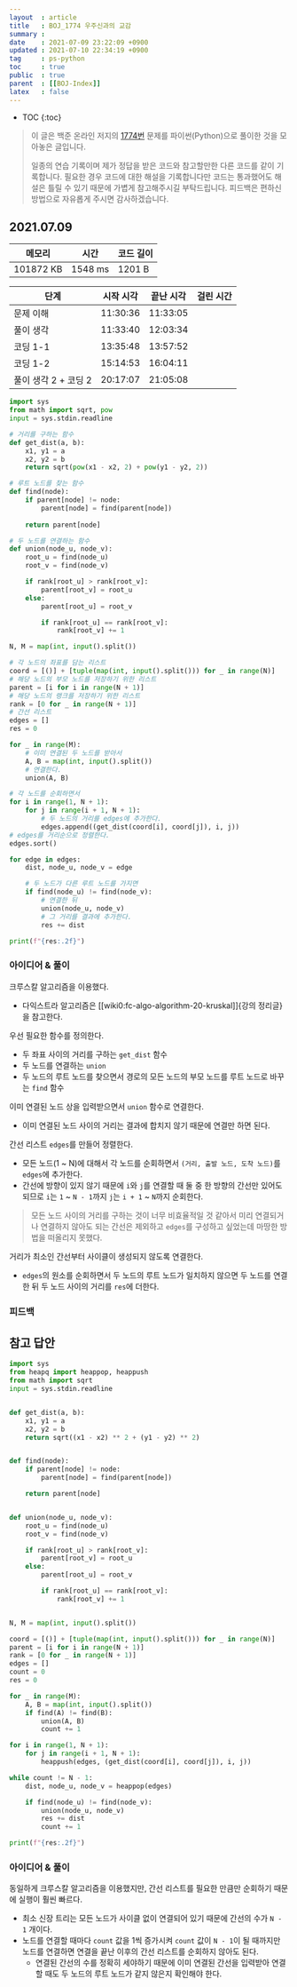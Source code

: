 ```yaml
---
layout  : article
title   : BOJ_1774 우주신과의 교감
summary : 
date    : 2021-07-09 23:22:09 +0900
updated : 2021-07-10 22:34:19 +0900
tag     : ps-python
toc     : true
public  : true
parent  : [[BOJ-Index]]
latex   : false
---
```

* TOC
{:toc}

> 이 글은 백준 온라인 저지의 [1774번](https://www.acmicpc.net/problem/1774) 문제를 파이썬(Python)으로 풀이한 것을 모아놓은 글입니다.
>
> 일종의 연습 기록이며 제가 정답을 받은 코드와 참고할만한 다른 코드를 같이 기록합니다. 필요한 경우 코드에 대한 해설을 기록합니다만 코드는 통과했어도 해설은 틀릴 수 있기 때문에 가볍게 참고해주시길 부탁드립니다. 피드백은 편하신 방법으로 자유롭게 주시면 감사하겠습니다.

## 2021.07.09

| 메모리    | 시간    | 코드 길이 |
| --------- | -----   | --------- |
| 101872 KB | 1548 ms | 1201 B    |

| 단계                 | 시작 시각 | 끝난 시각 | 걸린 시간 |
| -------------------- | --------- | --------- | --------- |
| 문제 이해            | 11:30:36  | 11:33:05  |           |
| 풀이 생각            | 11:33:40  | 12:03:34  |           |
| 코딩 1-1             | 13:35:48  | 13:57:52  |           |
| 코딩 1-2             | 15:14:53  | 16:04:11  |           |
| 풀이 생각 2 + 코딩 2 | 20:17:07  | 21:05:08  |           |

```python
import sys
from math import sqrt, pow 
input = sys.stdin.readline

# 거리를 구하는 함수
def get_dist(a, b):
    x1, y1 = a
    x2, y2 = b
    return sqrt(pow(x1 - x2, 2) + pow(y1 - y2, 2))

# 루트 노드를 찾는 함수
def find(node):
    if parent[node] != node:
        parent[node] = find(parent[node])
    
    return parent[node]

# 두 노드를 연결하는 함수
def union(node_u, node_v):
    root_u = find(node_u)
    root_v = find(node_v)

    if rank[root_u] > rank[root_v]:
        parent[root_v] = root_u
    else:
        parent[root_u] = root_v

        if rank[root_u] == rank[root_v]:
            rank[root_v] += 1

N, M = map(int, input().split())

# 각 노드의 좌표를 담는 리스트
coord = [()] + [tuple(map(int, input().split())) for _ in range(N)]
# 해당 노드의 부모 노드를 저장하기 위한 리스트
parent = [i for i in range(N + 1)]
# 해당 노드의 랭크를 저장하기 위한 리스트
rank = [0 for _ in range(N + 1)]
# 간선 리스트
edges = []
res = 0

for _ in range(M):
    # 이미 연결된 두 노드를 받아서 
    A, B = map(int, input().split())
    # 연결한다.
    union(A, B)

# 각 노드를 순회하면서
for i in range(1, N + 1):
    for j in range(i + 1, N + 1):
        # 두 노드의 거리를 edges에 추가한다.
        edges.append((get_dist(coord[i], coord[j]), i, j))
# edges를 거리순으로 정렬한다.
edges.sort()

for edge in edges:
    dist, node_u, node_v = edge

    # 두 노드가 다른 루트 노드를 가지면
    if find(node_u) != find(node_v):
        # 연결한 뒤
        union(node_u, node_v)
        # 그 거리를 결과에 추가한다.
        res += dist

print(f"{res:.2f}")
```

### 아이디어 & 풀이

크루스칼 알고리즘을 이용했다.

* 다익스트라 알고리즘은 [[wiki0:fc-algo-algorithm-20-kruskal]]{강의 정리글}을 참고한다.

우선 필요한 함수를 정의한다.

* 두 좌표 사이의 거리를 구하는 `get_dist` 함수
* 두 노드를 연결하는 `union`
* 두 노드의 루트 노드를 찾으면서 경로의 모든 노드의 부모 노드를 루트 노드로 바꾸는 `find` 함수

이미 연결된 노드 상을 입력받으면서 `union` 함수로 연결한다.

* 이미 연결된 노드 사이의 거리는 결과에 합치지 않기 때문에 연결만 하면 된다.

간선 리스트 `edges`를 만들어 정렬한다.

* 모든 노드(1 ~ N)에 대해서 각 노드를 순회하면서 `(거리, 출발 노드, 도착 노드)`를 `edges`에 추가한다.
* 간선에 방향이 있지 않기 때문에 `i`와 `j`를 연결할 때 둘 중 한 방향의 간선만 있어도 되므로 `i`는 `1` ~ `N - 1`까지 `j`는 `i + 1` ~ `N`까지 순회한다.

> 모든 노드 사이의 거리를 구하는 것이 너무 비효율적일 것 같아서 미리 연결되거나 연결하지 않아도 되는 간선은 제외하고 `edges`를 구성하고 싶었는데 마땅한 방법을 떠올리지 못했다.

거리가 최소인 간선부터 사이클이 생성되지 않도록 연결한다.

* `edges`의 원소를 순회하면서 두 노드의 루트 노드가 일치하지 않으면 두 노드를 연결한 뒤 두 노드 사이의 거리를 `res`에 더한다.

### 피드백

## 참고 답안

```python
import sys
from heapq import heappop, heappush
from math import sqrt
input = sys.stdin.readline


def get_dist(a, b):
    x1, y1 = a
    x2, y2 = b
    return sqrt((x1 - x2) ** 2 + (y1 - y2) ** 2)


def find(node):
    if parent[node] != node:
        parent[node] = find(parent[node])

    return parent[node]


def union(node_u, node_v):
    root_u = find(node_u)
    root_v = find(node_v)

    if rank[root_u] > rank[root_v]:
        parent[root_v] = root_u
    else:
        parent[root_u] = root_v

        if rank[root_u] == rank[root_v]:
            rank[root_v] += 1


N, M = map(int, input().split())

coord = [()] + [tuple(map(int, input().split())) for _ in range(N)]
parent = [i for i in range(N + 1)]
rank = [0 for _ in range(N + 1)]
edges = []
count = 0
res = 0

for _ in range(M):
    A, B = map(int, input().split())
    if find(A) != find(B):
        union(A, B)
        count += 1

for i in range(1, N + 1):
    for j in range(i + 1, N + 1):
        heappush(edges, (get_dist(coord[i], coord[j]), i, j))

while count != N - 1:
    dist, node_u, node_v = heappop(edges)

    if find(node_u) != find(node_v):
        union(node_u, node_v)
        res += dist
        count += 1

print(f"{res:.2f}")
```

### 아이디어 & 풀이

동일하게 크루스칼 알고리즘을 이용했지만, 간선 리스트를 필요한 만큼만 순회하기 때문에 실행이 훨씬 빠르다.

* 최소 신장 트리는 모든 노드가 사이클 없이 연결되어 있기 때문에 간선의 수가 `N - 1` 개이다.
* 노드를 연결할 때마다 `count` 값을 1씩 증가시켜 `count` 값이 `N - 1`이 될 때까지만 노드를 연결하면 연결을 끝난 이후의 간선 리스트를 순회하지 않아도 된다.
    * 연결된 간선의 수를 정확히 세야하기 때문에 이미 연결된 간선을 입력받아 연결할 때도 두 노드의 루트 노드가 같지 않은지 확인해야 한다.
